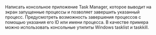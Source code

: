 Написать консольное приложение Task Manager, которое выводит на экран запущенные процессы и позволяет завершить указанный процесс. Предусмотреть возможность завершения процессов с помощью указания его ID или имени процесса. В качестве примера можно использовать консольные утилиты Windows tasklist и taskkill.
